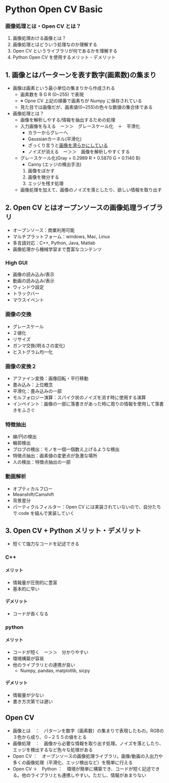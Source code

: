 # Python Open CV Basic
### 画像処理とは・Open CV とは？
1. 画像処理おける画像とは？
2. 画像処理とはどういう処理なのか理解する
3. Open CV というライブラリが何であるかを理解する
4. Python  Open CV を使用するメリット・デメリット
## 1. 画像とはパーターンを表す数字(画素数)の集まり
- 画像は画素という最小単位の集まりから作成される
  - 画素数を B G R (0~255) で表現
  - ※ Opne CV 上記の順番で画素ちが Numpy に保存されている
  - 見た目では画像だが、画素値(0~255)の色々な数値の集合体である
- 画像処理とは？
  - 画像を解析しやする/情報を抽出するための処理
  - 入力画像を与える　ー＞＞　グレースケール化　＋　平滑化
    - カラーからグレーへ
    - Gaussianカーネル(平滑化)
    - ざっくり言うと<u>画像を滑らかにしている</u>
    - ノイズが消える　ー＞＞　画像を解析しやすくする
  - グレースケール化(Gray = 0.2989 R + 0.5870 G + 0.1140 B)
    - Canny (エッジの検出手法)
    1. 画像をぼかす
    2. 画像を微分する
    3. エッジを残す処理
  - 画像処理を加えて、画像のノイズを落としたり、欲しい情報を取り出す
## 2. Open CV とはオープンソースの画像処理ライブラリ
- オープンソース：商業利用可能
- マルチプラットフォーム：windows, Mac, Linux
- 多言語対応：C++, Python, Java, Matlab
- 画像処理から機械学習まで豊富なコンテンツ
### High GUI
- 画像の読み込み/表示
- 動画の読み込み/表示
- ウィンドウ設定
- トラックバー
- マウスイベント
### 画像の交換
- グレースケール
- ２値化
- リサイズ
- ガンマ交換(明るさの変化)
- ヒストグラム均一化
### 画像の変換２
- アファイン変換：画像回転・平行移動
- 畳み込み：上位概念
- 平滑化：畳み込みの一部
- モルフォロジー演算：スパイク状のノイズを消す時に使用する演算
- インペイント：画像の一部に落書きがあった時に周りの情報を使用して落書きをふさぐ
### 特徴抽出
- 線/円の検出
- 輪郭検出
- ブロブの検出：モノを一個一個数え上げるような検出
- 特徴点抽出：画素値の変更点が急激な場所
- 人の検出：特徴点抽出の一部
### 動画解析
- オプティカルフロー
- Meanshift/Camshift
- 背景差分
- パーティクルフィルター：Open CV には実装されていないので、自分たちで code を組んで実装していく
## 3. Open CV + Python メリット・デメリット
- 短くて強力なコードを記述できる
### C++
#### メリット
- 情報量が圧倒的に豊富
- 基本的に早い
#### デメリット
- コードが長くなる
### python
#### メリット
- コードが短く　ー＞＞　分かりやすい
- 環境構築が容易
- 他のライブラリとの連携が良い
  - Numpy, pandas, matplotlib, sicpy
#### デメリット
- 情報量が少ない
- 書き方次第では遅い
## Open CV
- 画像とは　：　パターンを数字（画素数）の集まりで表現したもの。RGBの３色から成り、０−２５５の値をとる
- 画像処理　：　画像から必要な情報を取り出す処理。ノイズを落としたり、エッジを検出するなど色々な処理がある
- Open CV ：　オープンソースの画像処理ライブラリ。画像/動画の入出力や多くの画像処理（平滑化、エッジ検出など）を簡単に行える
- Open CV ＋　Python ：　環境が簡単に構築でき、コードが短く記述できる。他のライブラリとも連携しやすい。ただし、情報があまりない

